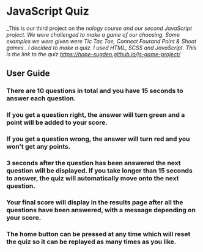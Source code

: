 # **JavaScript Quiz**
_This is our third project on the _nology course and our second JavaScript project._
_We were challenged to make a game of our choosing. Some examples we were given were Tic Tac Toe, Connect Fourand Point & Shoot games . I decided to make a quiz._
_I used HTML, SCSS and JavaScript._
_This is the link to the quiz https://hope-sugden.github.io/js-game-project/_



## **User Guide**

### There are 10 questions in total and you have 15 seconds to answer each question. 
### If you get a question right, the answer will turn green and a point will be added to your score. 
### If you get a question wrong, the answer will turn red and you won't get any points. 
### 3 seconds after the question has been answered the next question will be displayed. If you take longer than 15 seconds to answer, the quiz will automatically move onto the next question. 
### Your final score will display in the results page after all the questions have been answered, with a message depending on your score. 
### The home button can be pressed at any time which will reset the quiz so it can be replayed as many times as you like.


